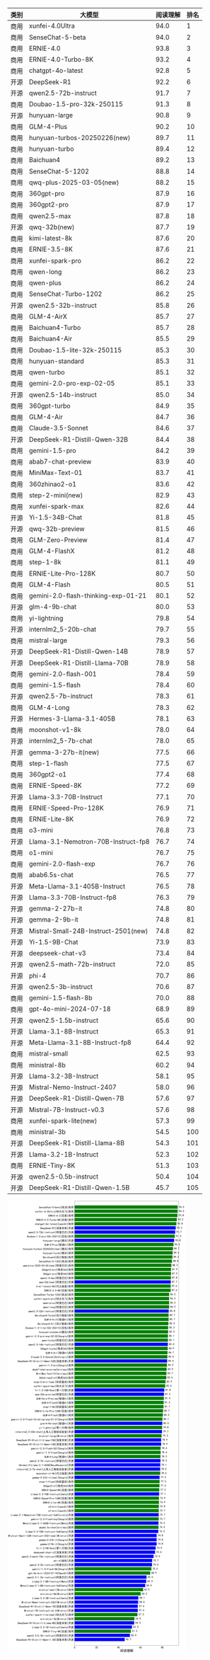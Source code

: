 
| 类别 | 大模型                         | 阅读理解 | 排名 |
|-----|------------------------------|---------|----|
|商用|xunfei-4.0Ultra|94.0|1|
|商用|SenseChat-5-beta|94.0|2|
|商用|ERNIE-4.0|93.8|3|
|商用|ERNIE-4.0-Turbo-8K|93.2|4|
|商用|chatgpt-4o-latest|92.8|5|
|开源|DeepSeek-R1|92.2|6|
|开源|qwen2.5-72b-instruct|91.7|7|
|商用|Doubao-1.5-pro-32k-250115|91.3|8|
|开源|hunyuan-large|90.8|9|
|商用|GLM-4-Plus|90.2|10|
|商用|hunyuan-turbos-20250226(new)|89.7|11|
|商用|hunyuan-turbo|89.4|12|
|商用|Baichuan4|89.2|13|
|商用|SenseChat-5-1202|88.8|14|
|商用|qwq-plus-2025-03-05(new)|88.2|15|
|商用|360gpt-pro|87.9|16|
|商用|360gpt2-pro|87.9|17|
|商用|qwen2.5-max|87.8|18|
|开源|qwq-32b(new)|87.7|19|
|商用|kimi-latest-8k|87.6|20|
|商用|ERNIE-3.5-8K|87.6|21|
|商用|xunfei-spark-pro|86.2|22|
|商用|qwen-long|86.2|23|
|商用|qwen-plus|86.2|24|
|商用|SenseChat-Turbo-1202|86.2|25|
|开源|qwen2.5-32b-instruct|85.8|26|
|商用|GLM-4-AirX|85.7|27|
|商用|Baichuan4-Turbo|85.7|28|
|商用|Baichuan4-Air|85.5|29|
|商用|Doubao-1.5-lite-32k-250115|85.3|30|
|商用|hunyuan-standard|85.3|31|
|商用|qwen-turbo|85.1|32|
|商用|gemini-2.0-pro-exp-02-05|85.1|33|
|开源|qwen2.5-14b-instruct|85.0|34|
|商用|360gpt-turbo|84.9|35|
|商用|GLM-4-Air|84.7|36|
|商用|Claude-3.5-Sonnet|84.6|37|
|开源|DeepSeek-R1-Distill-Qwen-32B|84.4|38|
|商用|gemini-1.5-pro|84.2|39|
|商用|abab7-chat-preview|83.9|40|
|商用|MiniMax-Text-01|83.7|41|
|商用|360zhinao2-o1|83.6|42|
|商用|step-2-mini(new)|82.9|43|
|商用|xunfei-spark-max|82.6|44|
|开源|Yi-1.5-34B-Chat|81.8|45|
|开源|qwq-32b-preview|81.5|46|
|商用|GLM-Zero-Preview|81.4|47|
|商用|GLM-4-FlashX|81.2|48|
|商用|step-1-8k|81.1|49|
|商用|ERNIE-Lite-Pro-128K|80.7|50|
|商用|GLM-4-Flash|80.5|51|
|商用|gemini-2.0-flash-thinking-exp-01-21|80.1|52|
|开源|glm-4-9b-chat|80.0|53|
|商用|yi-lightning|79.8|54|
|开源|internlm2_5-20b-chat|79.7|55|
|商用|mistral-large|79.3|56|
|开源|DeepSeek-R1-Distill-Qwen-14B|78.9|57|
|开源|DeepSeek-R1-Distill-Llama-70B|78.9|58|
|商用|gemini-2.0-flash-001|78.4|59|
|商用|gemini-1.5-flash|78.4|60|
|开源|qwen2.5-7b-instruct|78.3|61|
|商用|GLM-4-Long|78.3|62|
|开源|Hermes-3-Llama-3.1-405B|78.1|63|
|商用|moonshot-v1-8k|78.0|64|
|开源|internlm2_5-7b-chat|78.0|65|
|开源|gemma-3-27b-it(new)|77.5|66|
|商用|step-1-flash|77.5|67|
|商用|360gpt2-o1|77.4|68|
|商用|ERNIE-Speed-8K|77.2|69|
|开源|Llama-3.3-70B-Instruct|77.1|70|
|商用|ERNIE-Speed-Pro-128K|76.9|71|
|商用|ERNIE-Lite-8K|76.9|72|
|商用|o3-mini|76.8|73|
|开源|Llama-3.1-Nemotron-70B-Instruct-fp8|76.7|74|
|商用|o1-mini|76.7|75|
|商用|gemini-2.0-flash-exp|76.7|76|
|商用|abab6.5s-chat|76.5|77|
|开源|Meta-Llama-3.1-405B-Instruct|76.5|78|
|开源|Llama-3.3-70B-Instruct-fp8|76.3|79|
|开源|gemma-2-27b-it|74.8|80|
|开源|gemma-2-9b-it|74.8|81|
|开源|Mistral-Small-24B-Instruct-2501(new)|74.8|82|
|开源|Yi-1.5-9B-Chat|73.9|83|
|开源|deepseek-chat-v3|73.4|84|
|开源|qwen2.5-math-72b-instruct|72.0|85|
|开源|phi-4|70.7|86|
|开源|qwen2.5-3b-instruct|70.6|87|
|商用|gemini-1.5-flash-8b|70.0|88|
|商用|gpt-4o-mini-2024-07-18|68.9|89|
|开源|qwen2.5-1.5b-instruct|65.6|90|
|开源|Llama-3.1-8B-Instruct|65.3|91|
|开源|Meta-Llama-3.1-8B-Instruct-fp8|64.4|92|
|商用|mistral-small|62.5|93|
|商用|ministral-8b|60.2|94|
|开源|Llama-3.2-3B-Instruct|58.1|95|
|开源|Mistral-Nemo-Instruct-2407|58.0|96|
|开源|DeepSeek-R1-Distill-Qwen-7B|57.6|97|
|开源|Mistral-7B-Instruct-v0.3|57.6|98|
|商用|xunfei-spark-lite(new)|57.3|99|
|商用|ministral-3b|54.5|100|
|开源|DeepSeek-R1-Distill-Llama-8B|54.3|101|
|开源|Llama-3.2-1B-Instruct|52.3|102|
|商用|ERNIE-Tiny-8K|51.3|103|
|开源|qwen2.5-0.5b-instruct|50.4|104|
|开源|DeepSeek-R1-Distill-Qwen-1.5B|45.7|105|


![lin](../pic/阅读理解.png)
